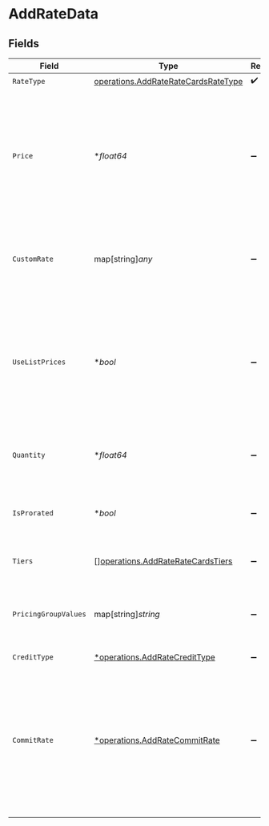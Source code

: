 # AddRateData


## Fields

| Field                                                                                                                                                                                      | Type                                                                                                                                                                                       | Required                                                                                                                                                                                   | Description                                                                                                                                                                                |
| ------------------------------------------------------------------------------------------------------------------------------------------------------------------------------------------ | ------------------------------------------------------------------------------------------------------------------------------------------------------------------------------------------ | ------------------------------------------------------------------------------------------------------------------------------------------------------------------------------------------ | ------------------------------------------------------------------------------------------------------------------------------------------------------------------------------------------ |
| `RateType`                                                                                                                                                                                 | [operations.AddRateRateCardsRateType](../../models/operations/addrateratecardsratetype.md)                                                                                                 | :heavy_check_mark:                                                                                                                                                                         | N/A                                                                                                                                                                                        |
| `Price`                                                                                                                                                                                    | **float64*                                                                                                                                                                                 | :heavy_minus_sign:                                                                                                                                                                         | Default price. For FLAT rate_type, this must be >=0. For PERCENTAGE rate_type, this is a decimal fraction, e.g. use 0.1 for 10%; this must be >=0 and <=1.                                 |
| `CustomRate`                                                                                                                                                                               | map[string]*any*                                                                                                                                                                           | :heavy_minus_sign:                                                                                                                                                                         | Only set for CUSTOM rate_type. This field is interpreted by custom rate processors.                                                                                                        |
| `UseListPrices`                                                                                                                                                                            | **bool*                                                                                                                                                                                    | :heavy_minus_sign:                                                                                                                                                                         | Only set for PERCENTAGE rate_type. Defaults to false. If true, rate is computed using list prices rather than the standard rates for this product on the contract.                         |
| `Quantity`                                                                                                                                                                                 | **float64*                                                                                                                                                                                 | :heavy_minus_sign:                                                                                                                                                                         | Default quantity. For SUBSCRIPTION rate_type, this must be >=0.                                                                                                                            |
| `IsProrated`                                                                                                                                                                               | **bool*                                                                                                                                                                                    | :heavy_minus_sign:                                                                                                                                                                         | Default proration configuration. Only valid for SUBSCRIPTION rate_type.                                                                                                                    |
| `Tiers`                                                                                                                                                                                    | [][operations.AddRateRateCardsTiers](../../models/operations/addrateratecardstiers.md)                                                                                                     | :heavy_minus_sign:                                                                                                                                                                         | Only set for TIERED rate_type.                                                                                                                                                             |
| `PricingGroupValues`                                                                                                                                                                       | map[string]*string*                                                                                                                                                                        | :heavy_minus_sign:                                                                                                                                                                         | if pricing groups are used, this will contain the values used to calculate the price                                                                                                       |
| `CreditType`                                                                                                                                                                               | [*operations.AddRateCreditType](../../models/operations/addratecredittype.md)                                                                                                              | :heavy_minus_sign:                                                                                                                                                                         | N/A                                                                                                                                                                                        |
| `CommitRate`                                                                                                                                                                               | [*operations.AddRateCommitRate](../../models/operations/addratecommitrate.md)                                                                                                              | :heavy_minus_sign:                                                                                                                                                                         | The rate that will be used to rate a product when it is paid for by a commit. This feature requires opt-in before it can be used. Please contact Metronome support to enable this feature. |